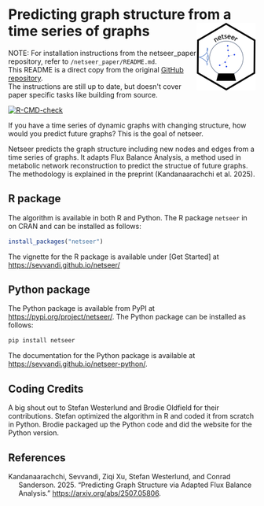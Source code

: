 
<!-- README.md is generated from README.Rmd. Please edit that file -->

# Predicting graph structure from a time series of graphs <img src="man/figures/logo.png" align="right" height="138" />

NOTE: For installation instructions from the netseer_paper repository, refer to `/netseer_paper/README.md`.  
This README is a direct copy from the original [GitHub repository](https://github.com/sevvandi/netseer).  
The instructions are still up to date, but doesn't cover paper specific tasks like building from source.

<!-- badges: start -->

[![R-CMD-check](https://github.com/sevvandi/netseer/actions/workflows/R-CMD-check.yaml/badge.svg)](https://github.com/sevvandi/netseer/actions/workflows/R-CMD-check.yaml)
<!-- badges: end -->

If you have a time series of dynamic graphs with changing structure, how
would you predict future graphs? This is the goal of netseer.

Netseer predicts the graph structure including new nodes and edges from
a time series of graphs. It adapts Flux Balance Analysis, a method used
in metabolic network reconstruction to predict the structue of future
graphs. The methodology is explained in the preprint (Kandanaarachchi et
al. 2025).

## R package

The algorithm is available in both R and Python. The R package `netseer`
in on CRAN and can be installed as follows:

``` r
install_packages("netseer")
```

The vignette for the R package is available under \[Get Started\] at
<https://sevvandi.github.io/netseer/>

## Python package

The Python package is available from PyPI at
<https://pypi.org/project/netseer/>. The Python package can be installed
as follows:

``` python
pip install netseer
```

The documentation for the Python package is available at
<https://sevvandi.github.io/netseer-python/>.

## Coding Credits

A big shout out to Stefan Westerlund and Brodie Oldfield for their
contributions. Stefan optimized the algorithm in R and coded it from
scratch in Python. Brodie packaged up the Python code and did the
website for the Python version.

## References

<div id="refs" class="references csl-bib-body hanging-indent"
entry-spacing="0">

<div id="ref-kand2025graphpred" class="csl-entry">

Kandanaarachchi, Sevvandi, Ziqi Xu, Stefan Westerlund, and Conrad
Sanderson. 2025. “Predicting Graph Structure via Adapted Flux Balance
Analysis.” <https://arxiv.org/abs/2507.05806>.

</div>

</div>
